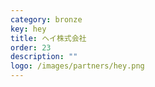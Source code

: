 ```yaml
---
category: bronze
key: hey
title: ヘイ株式会社
order: 23
description: ""
logo: /images/partners/hey.png
---
```

